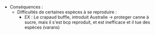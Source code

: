 - Conséquences :
	- Difficultés de certaines espèces à se reproduire :
		- EX : Le crapaud buffle, introduit Australie -> proteger canne à sucre, mais il s'est bcp reproduit, et est inefficace et il tue des espèces (varans)